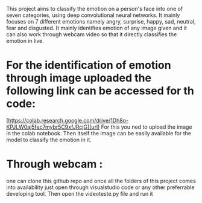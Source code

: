 This project aims to classify the emotion on a person's face into one of seven categories, using deep convolutional neural networks.
It mainly focuses on 7 different emotions namely angry, surprise, happy, sad, neutral, fear and disgusted.
It mainly identifies emotion of any image given and it can also work through webcam video so that it directly classifies the emotion in live.
# For the identification of emotion through image uploaded the following link can be accessed for th code:
[https://colab.research.google.com/drive/1Dh8o-KPJLW0aj5fec7mybr5C9xfJRcjG](url)
For this you ned to upload the image in the colab notebook. Then itself the image can be easily available for the model to classify the emotion in it.
# Through webcam :
one can clone this github repo and once all the folders of this project comes into availability just open through visualstudio code or any other preferrable developing tool. 
Then open the videoteste.py file and run it
